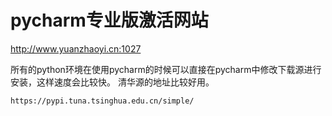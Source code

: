 # pycharm专业版激活网站



http://www.yuanzhaoyi.cn:1027

所有的python环境在使用pycharm的时候可以直接在pycharm中修改下载源进行安装，这样速度会比较快。
清华源的地址比较好用。
```
https://pypi.tuna.tsinghua.edu.cn/simple/
```
